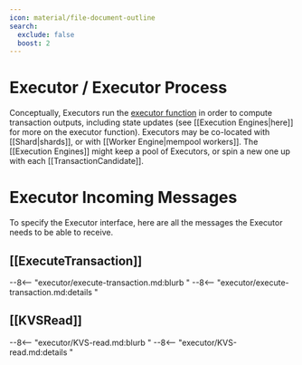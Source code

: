 ```yaml
---
icon: material/file-document-outline
search:
  exclude: false
  boost: 2
---
```


# Executor / Executor Process

Conceptually, Executors  run the
 [executor function](../execution.md#executor-function) in order to
 compute transaction outputs, including state updates
 (see [[Execution Engines|here]] for more on the executor function).
Executors may be co-located with [[Shard|shards]], or with
 [[Worker Engine|mempool workers]].
The [[Execution Engines]] might keep a pool of Executors,
 or spin a new one up with each [[TransactionCandidate]].

<!--
## Life of a Transaction

To quickly understand what an Executor does,
let us look at the life of a transaction within the Execution Engine.

![Execution Architecture](execution_architecture_web.svg)

- When the [[Mempool Engines|mempool]] stores a transaction,
  the execution engine assigns an executor process,
  using that transaction's text. <! FIXME 'text' is executable ?  >
- Once the [[Mempool Engines|mempool]] has assigned a timestamp
  (for V1, this is a [[TxFingerprint]]) to a transaction,
  it communicates that timestamp to each of the shards in the transaction's label,
  and establishes communication channels between the shards and
  the transaction's executor process.
  Each shard then stores that timestamp in its timeline.
- For each key read,
  when the relevant Shard learns the precise data to be read at that time
  (identifies a unique previous transaction and
  learns the data written by that transaction),
  it communicates that data to the Executor process.
  - As an optimization,
    we may want to allow "lazy" reads.
    When an Executor realizes it needs the value for a lazy read,
    it sends a [[KVSReadRequest]] message to the relevant Shard.
- When it receives all the data it needs to read,
  the executor process runs the executor function in order to learn
  the values to be written.
  It then communicates these values to the relevant shards.
  - As an optimization,
    we may allow executor processes to start computing before
    all reads are available, if possible.
  - As an optimization,
    we may consider special writes such as "don't change this data,"
    (which would only work for keys the transaction both reads and writes).
    These are represented using [[KVSReadRequest]] messages with
    `datum` set to `None`.
- For each key written,
  the shard waits to receive data written from the executor process,
  and stores it.
-->

# Executor Incoming Messages

To specify the Executor interface,
here are all the messages the Executor needs to be able to receive.

## [[ExecuteTransaction]]

--8<-- "executor/execute-transaction.md:blurb "
--8<-- "executor/execute-transaction.md:details "

## [[KVSRead]]

--8<-- "executor/KVS-read.md:blurb "
--8<-- "executor/KVS-read.md:details "
